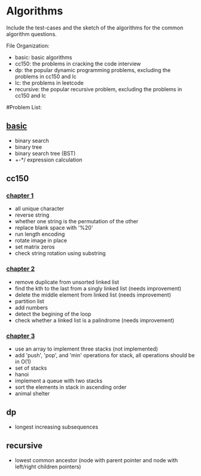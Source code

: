 Algorithms
=========

Include the test-cases and the sketch of the algorithms for the common algorithm questions.

File Organization:

* basic: basic algorithms
* cc150: the problems in cracking the code interview
* dp: the popular dynamic programming problems, excluding the problems in cc150 and lc
* lc: the problems in leetcode
* recursive: the popular recursive problem, excluding the problems in cc150 and lc

#Problem List: 
## [basic](https://github.com/yxjiang/algorithms/blob/master/src/main/java/algorithm/baisic)
* binary search
* binary tree
* binary search tree (BST)
* +-*/ expression calculation

## cc150
### [chapter 1](https://github.com/yxjiang/algorithms/blob/master/src/main/java/algorithm/cc150/chapter1)
* all unique character
* reverse string
* whether one string is the permutation of the other
* replace blank space with '%20'
* run length encoding
* rotate image in place
* set matrix zeros
* check string rotation using substring

### [chapter 2](https://github.com/yxjiang/algorithms/blob/master/src/main/java/algorithm/cc150/chapter2)
* remove duplicate from unsorted linked list
* find the kth to the last from a singly linked list (needs improvement)
* delete the middle element from linked list (needs improvement)
* partition list
* add numbers
* detect the begining of the loop
* check whether a linked list is a palindrome (needs improvement)

### [chapter 3](https://github.com/yxjiang/algorithms/blob/master/src/main/java/algorithm/cc150/chapter3)
* use an array to implement three stacks (not implemented)
* add 'push', 'pop', and 'min' operations for stack, all operations should be in O(1)
* set of stacks
* hanoi
* implement a queue with two stacks
* sort the elements in stack in ascending order
* animal shelter

## dp
* longest increasing subsequences

## recursive
* lowest common ancestor (node with parent pointer and node with left/right children pointers)
